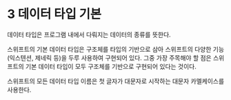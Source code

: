 # 3 데이터 타입 기본

데이터 타입은 프로그램 내에서 다뤄지는 데이터의 종류를 뜻한다.

스위프트의 기본 데이터 타입은 구조체를 타입의 기반으로 삼아 스위프트의 다양한 기능(익스텐션, 제네릭 등)을 두루 사용하여 구현되어 있다. 그중 가장 주목해야 할 점은 스위프트의 기본 데이터 타입이 모두 구조체를 기반으로 구현되어 있다는 것이다. 

스위프트의 모든 데이터 타입 이름은 첫 글자가 대문자로 시작하는 대문자 카멜케이스를 사용한다.
